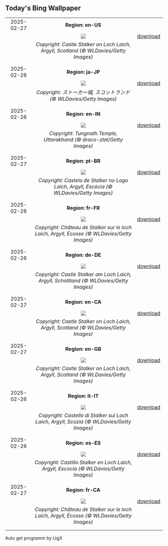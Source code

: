 ## Today's Bing Wallpaper
|      |      |      |
| :----: | :----: | :----: |
|2025-02-27|**Region: en-US**||
||![](https://www.bing.com/th?id=OHR.ArgyllStalker_EN-US2452683665_UHD.jpg&pid=hp&w=1152&h=648&rs=1&c=4)| [download](https://www.bing.com/th?id=OHR.ArgyllStalker_EN-US2452683665_UHD.jpg)|
||*Copyright: Castle Stalker on Loch Laich, Argyll, Scotland (© WLDavies/Getty Images)*
||
|||
|2025-02-26|**Region: ja-JP**||
||![](https://www.bing.com/th?id=OHR.ArgyllStalker_JA-JP1121064297_UHD.jpg&pid=hp&w=1152&h=648&rs=1&c=4)| [download](https://www.bing.com/th?id=OHR.ArgyllStalker_JA-JP1121064297_UHD.jpg)|
||*Copyright: ストーカー城, スコットランド (© WLDavies/Getty Images)*
||
|||
|2025-02-26|**Region: en-IN**||
||![](https://www.bing.com/th?id=OHR.TungnathShiva_EN-IN3198630247_UHD.jpg&pid=hp&w=1152&h=648&rs=1&c=4)| [download](https://www.bing.com/th?id=OHR.TungnathShiva_EN-IN3198630247_UHD.jpg)|
||*Copyright: Tungnath Temple, Uttarakhand (© draco-zlat/Getty Images)*
||
|||
|2025-02-27|**Region: pt-BR**||
||![](https://www.bing.com/th?id=OHR.ArgyllStalker_PT-BR7662239404_UHD.jpg&pid=hp&w=1152&h=648&rs=1&c=4)| [download](https://www.bing.com/th?id=OHR.ArgyllStalker_PT-BR7662239404_UHD.jpg)|
||*Copyright: Castelo de Stalker no Lago Laich, Argyll, Escócia (© WLDavies/Getty Images)*
||
|||
|2025-02-26|**Region: fr-FR**||
||![](https://www.bing.com/th?id=OHR.ArgyllStalker_FR-FR0089551685_UHD.jpg&pid=hp&w=1152&h=648&rs=1&c=4)| [download](https://www.bing.com/th?id=OHR.ArgyllStalker_FR-FR0089551685_UHD.jpg)|
||*Copyright: Château de Stalker sur le loch Laich, Argyll, Écosse (© WLDavies/Getty Images)*
||
|||
|2025-02-26|**Region: de-DE**||
||![](https://www.bing.com/th?id=OHR.ArgyllStalker_DE-DE7352876454_UHD.jpg&pid=hp&w=1152&h=648&rs=1&c=4)| [download](https://www.bing.com/th?id=OHR.ArgyllStalker_DE-DE7352876454_UHD.jpg)|
||*Copyright: Castle Stalker am Loch Laich, Argyll, Schottland (© WLDavies/Getty Images)*
||
|||
|2025-02-27|**Region: en-CA**||
||![](https://www.bing.com/th?id=OHR.ArgyllStalker_EN-CA0781984286_UHD.jpg&pid=hp&w=1152&h=648&rs=1&c=4)| [download](https://www.bing.com/th?id=OHR.ArgyllStalker_EN-CA0781984286_UHD.jpg)|
||*Copyright: Castle Stalker on Loch Laich, Argyll, Scotland (© WLDavies/Getty Images)*
||
|||
|2025-02-27|**Region: en-GB**||
||![](https://www.bing.com/th?id=OHR.ArgyllStalker_EN-GB9934578048_UHD.jpg&pid=hp&w=1152&h=648&rs=1&c=4)| [download](https://www.bing.com/th?id=OHR.ArgyllStalker_EN-GB9934578048_UHD.jpg)|
||*Copyright: Castle Stalker on Loch Laich, Argyll, Scotland (© WLDavies/Getty Images)*
||
|||
|2025-02-26|**Region: it-IT**||
||![](https://www.bing.com/th?id=OHR.ArgyllStalker_IT-IT3265254164_UHD.jpg&pid=hp&w=1152&h=648&rs=1&c=4)| [download](https://www.bing.com/th?id=OHR.ArgyllStalker_IT-IT3265254164_UHD.jpg)|
||*Copyright: Castello di Stalker sul Loch Laich, Argyll, Scozia (© WLDavies/Getty Images)*
||
|||
|2025-02-26|**Region: es-ES**||
||![](https://www.bing.com/th?id=OHR.ArgyllStalker_ES-ES5913378191_UHD.jpg&pid=hp&w=1152&h=648&rs=1&c=4)| [download](https://www.bing.com/th?id=OHR.ArgyllStalker_ES-ES5913378191_UHD.jpg)|
||*Copyright: Castillo Stalker en Loch Laich, Argyll, Escocia (© WLDavies/Getty Images)*
||
|||
|2025-02-27|**Region: fr-CA**||
||![](https://www.bing.com/th?id=OHR.ArgyllStalker_FR-CA9572525309_UHD.jpg&pid=hp&w=1152&h=648&rs=1&c=4)| [download](https://www.bing.com/th?id=OHR.ArgyllStalker_FR-CA9572525309_UHD.jpg)|
||*Copyright: Château de Stalker sur le loch Laich, Argyll, Écosse (© WLDavies/Getty Images)*
||
|||

Auto get programm by LtgX
